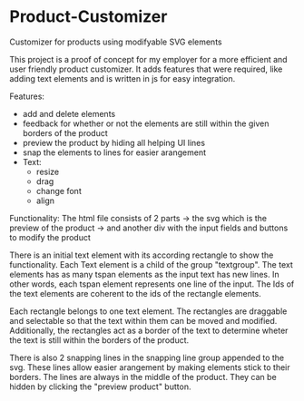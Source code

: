 # Product-Customizer
Customizer for products using modifyable SVG elements

This project is a proof of concept for my employer 
for a more efficient and user friendly product customizer.
It adds features that were required, like adding text elements and is written in js for easy integration.

Features:
- add and delete elements
- feedback for whether or not the elements are still within the given borders of the product
- preview the product by hiding all helping UI lines
- snap the elements to lines for easier arangement
- Text:
  - resize
  - drag
  - change font
  - align

Functionality:
The html file consists of 2 parts 
-> the svg which is the preview of the product 
-> and another div with the input fields and buttons to modify the product

There is an initial text element with its according rectangle to show the functionality.
Each Text element is a child of the group "textgroup".
The text elements has as many tspan elements as the input text has new lines. In other words, each tspan element represents one line of the input.
The Ids of the text elements are coherent to the ids of the rectangle elements.

Each rectangle belongs to one text element.
The rectangles are draggable and selectable so that the text within them can be moved and modified.
Additionally, the rectangles act as a border of the text to determine wheter the text is still within the borders of the product.

There is also 2 snapping lines in the snapping line group appended to the svg.
These lines allow easier arangement by making elements stick to their borders.
The lines are always in the middle of the product. They can be hidden by clicking the "preview product" button.

